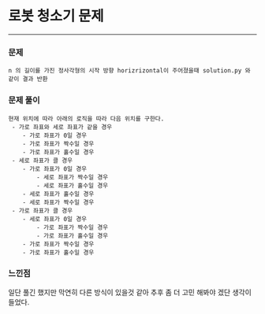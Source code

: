 # 로봇 청소기 문제

---
### 문제
~~~
n 의 길이를 가진 정사각형의 시작 방향 horizrizontal이 주어졌을때 solution.py 와 같이 결과 반환
~~~

### 문제 풀이
~~~
현재 위치에 따라 아래의 로직을 따라 다음 위치를 구한다.
 - 가로 좌표와 세로 좌표가 같을 경우
    - 가로 좌표가 0일 경우
    - 가로 좌표가 짝수일 경우
    - 가로 좌표가 홀수일 경우
 - 세로 좌표가 클 경우
    - 가로 좌표가 0일 경우
        - 세로 좌표가 짝수일 경우
        - 세로 좌표가 홀수일 경우
    - 세로 좌표가 홀수일 경우
    - 세로 좌표가 짝수일 경우
 - 가로 좌표가 클 경우
    - 세로 좌표가 0일 경우
        - 가로 좌표가 짝수일 경우
        - 가로 좌표가 홀수일 경우
    - 가로 좌표가 짝수일 경우
    - 가로 좌표가 홀수일 경우

~~~


### 느낀점
일단 풀긴 했지만 막연히 다른 방식이 있을것 같아 추후 좀 더 고민 해봐야 겠단 생각이 들었다.